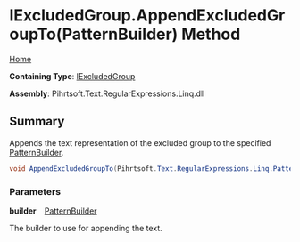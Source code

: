 # IExcludedGroup\.AppendExcludedGroupTo\(PatternBuilder\) Method

[Home](../../../../../../README.md)

**Containing Type**: [IExcludedGroup](../README.md)

**Assembly**: Pihrtsoft\.Text\.RegularExpressions\.Linq\.dll

## Summary

Appends the text representation of the excluded group to the specified [PatternBuilder](../../PatternBuilder/README.md)\.

```csharp
void AppendExcludedGroupTo(Pihrtsoft.Text.RegularExpressions.Linq.PatternBuilder builder)
```

### Parameters

**builder** &ensp; [PatternBuilder](../../PatternBuilder/README.md)

The builder to use for appending the text\.